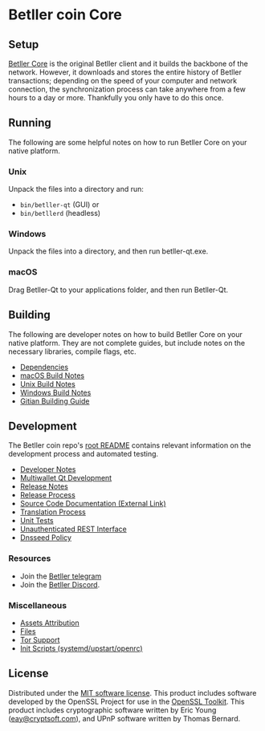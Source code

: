 Betller coin Core
=============

Setup
---------------------
[Betller Core](http://betller.io) is the original Betller client and it builds the backbone of the network. However, it downloads and stores the entire history of Betller transactions; depending on the speed of your computer and network connection, the synchronization process can take anywhere from a few hours to a day or more. Thankfully you only have to do this once.

Running
---------------------
The following are some helpful notes on how to run Betller Core on your native platform.

### Unix

Unpack the files into a directory and run:

- `bin/betller-qt` (GUI) or
- `bin/betllerd` (headless)

### Windows

Unpack the files into a directory, and then run betller-qt.exe.

### macOS

Drag Betller-Qt to your applications folder, and then run Betller-Qt.

Building
---------------------
The following are developer notes on how to build Betller Core on your native platform. They are not complete guides, but include notes on the necessary libraries, compile flags, etc.

- [Dependencies](dependencies.md)
- [macOS Build Notes](build-osx.md)
- [Unix Build Notes](build-unix.md)
- [Windows Build Notes](build-windows.md)
- [Gitian Building Guide](gitian-building.md)

Development
---------------------
The Betller coin repo's [root README](/README.md) contains relevant information on the development process and automated testing.

- [Developer Notes](developer-notes.md)
- [Multiwallet Qt Development](multiwallet-qt.md)
- [Release Notes](release-notes.md)
- [Release Process](release-process.md)
- [Source Code Documentation (External Link)](https://www.fuzzbawls.pw/pivx/doxygen/)
- [Translation Process](translation_process.md)
- [Unit Tests](unit-tests.md)
- [Unauthenticated REST Interface](REST-interface.md)
- [Dnsseed Policy](dnsseed-policy.md)

### Resources
* Join the [Betller telegram](https://t.me/betller_general_eng)
* Join the [Betller Discord](https://discord.com/invite/yt8axCA).

### Miscellaneous
- [Assets Attribution](assets-attribution.md)
- [Files](files.md)
- [Tor Support](tor.md)
- [Init Scripts (systemd/upstart/openrc)](init.md)

License
---------------------
Distributed under the [MIT software license](/COPYING).
This product includes software developed by the OpenSSL Project for use in the [OpenSSL Toolkit](https://www.openssl.org/). This product includes
cryptographic software written by Eric Young ([eay@cryptsoft.com](mailto:eay@cryptsoft.com)), and UPnP software written by Thomas Bernard.
